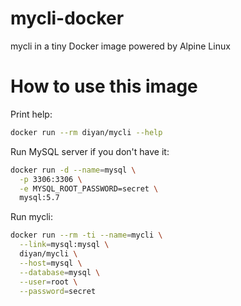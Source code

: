 # mycli-docker
mycli in a tiny Docker image powered by Alpine Linux

# How to use this image

Print help:

```bash
docker run --rm diyan/mycli --help
```

Run MySQL server if you don't have it:

```bash
docker run -d --name=mysql \
  -p 3306:3306 \
  -e MYSQL_ROOT_PASSWORD=secret \
  mysql:5.7
```

Run mycli:

```bash
docker run --rm -ti --name=mycli \
  --link=mysql:mysql \
  diyan/mycli \
  --host=mysql \
  --database=mysql \
  --user=root \
  --password=secret
```
